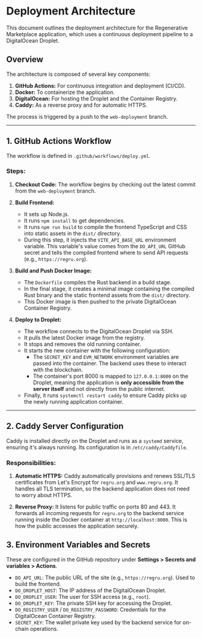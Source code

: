 # Deployment Architecture

This document outlines the deployment architecture for the Regenerative Marketplace application, which uses a continuous deployment pipeline to a DigitalOcean Droplet.

## Overview

The architecture is composed of several key components:
1.  **GitHub Actions:** For continuous integration and deployment (CI/CD).
2.  **Docker:** To containerize the application.
3.  **DigitalOcean:** For hosting the Droplet and the Container Registry.
4.  **Caddy:** As a reverse proxy and for automatic HTTPS.

The process is triggered by a push to the `web-deployment` branch.

---

## 1. GitHub Actions Workflow

The workflow is defined in `.github/workflows/deploy.yml`.

### Steps:

1.  **Checkout Code:** The workflow begins by checking out the latest commit from the `web-deployment` branch.

2.  **Build Frontend:**
    - It sets up Node.js.
    - It runs `npm install` to get dependencies.
    - It runs `npm run build` to compile the frontend TypeScript and CSS into static assets in the `dist/` directory.
    - During this step, it injects the `VITE_API_BASE_URL` environment variable. This variable's value comes from the `DO_API_URL` GitHub secret and tells the compiled frontend where to send API requests (e.g., `https://regru.org`).

3.  **Build and Push Docker Image:**
    - The `Dockerfile` compiles the Rust backend in a build stage.
    - In the final stage, it creates a minimal image containing the compiled Rust binary and the static frontend assets from the `dist/` directory.
    - This Docker image is then pushed to the private DigitalOcean Container Registry.

4.  **Deploy to Droplet:**
    - The workflow connects to the DigitalOcean Droplet via SSH.
    - It pulls the latest Docker image from the registry.
    - It stops and removes the old running container.
    - It starts the new container with the following configuration:
        - The `SECRET_KEY` and `EVM_NETWORK` environment variables are passed into the container. The backend uses these to interact with the blockchain.
        - The container's port 8000 is mapped to `127.0.0.1:8000` on the Droplet, meaning the application is **only accessible from the server itself** and not directly from the public internet.
    - Finally, it runs `systemctl restart caddy` to ensure Caddy picks up the newly running application container.

---

## 2. Caddy Server Configuration

Caddy is installed directly on the Droplet and runs as a `systemd` service, ensuring it's always running. Its configuration is in `/etc/caddy/Caddyfile`.

### Responsibilities:

1.  **Automatic HTTPS:** Caddy automatically provisions and renews SSL/TLS certificates from Let's Encrypt for `regru.org` and `www.regru.org`. It handles all TLS termination, so the backend application does not need to worry about HTTPS.

2.  **Reverse Proxy:** It listens for public traffic on ports 80 and 443. It forwards all incoming requests for `regru.org` to the backend service running inside the Docker container at `http://localhost:8000`. This is how the public accesses the application securely.

## 3. Environment Variables and Secrets

These are configured in the GitHub repository under **Settings > Secrets and variables > Actions**.

-   `DO_API_URL`: The public URL of the site (e.g., `https://regru.org`). Used to build the frontend.
-   `DO_DROPLET_HOST`: The IP address of the DigitalOcean Droplet.
-   `DO_DROPLET_USER`: The user for SSH access (e.g., `root`).
-   `DO_DROPLET_KEY`: The private SSH key for accessing the Droplet.
-   `DO_REGISTRY_USER` / `DO_REGISTRY_PASSWORD`: Credentials for the DigitalOcean Container Registry.
-   `SECRET_KEY`: The wallet private key used by the backend service for on-chain operations. 
